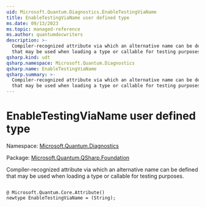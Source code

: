 ```yaml
---
uid: Microsoft.Quantum.Diagnostics.EnableTestingViaName
title: EnableTestingViaName user defined type
ms.date: 09/13/2023
ms.topic: managed-reference
ms.author: quantumdocwriters
description: >-
  Compiler-recognized attribute via which an alternative name can be defined
  that may be used when loading a type or callable for testing purposes.
qsharp.kind: udt
qsharp.namespace: Microsoft.Quantum.Diagnostics
qsharp.name: EnableTestingViaName
qsharp.summary: >-
  Compiler-recognized attribute via which an alternative name can be defined
  that may be used when loading a type or callable for testing purposes.
---
```


# EnableTestingViaName user defined type

Namespace: [Microsoft.Quantum.Diagnostics](xref:Microsoft.Quantum.Diagnostics)

Package: [Microsoft.Quantum.QSharp.Foundation](https://nuget.org/packages/Microsoft.Quantum.QSharp.Foundation)


Compiler-recognized attribute via which an alternative name can be definedthat may be used when loading a type or callable for testing purposes.

```qsharp

@ Microsoft.Quantum.Core.Attribute()
newtype EnableTestingViaName = (String);
```


